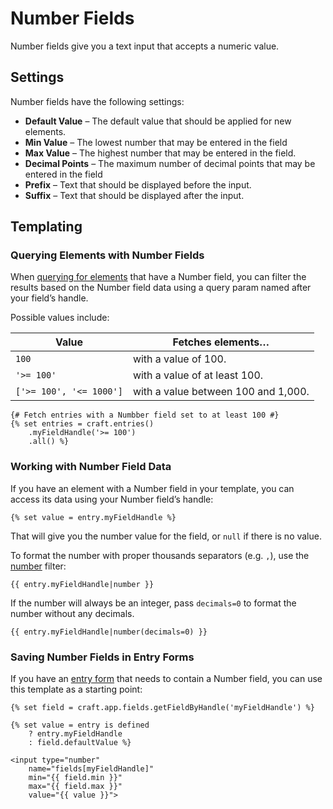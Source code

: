 # Number Fields

Number fields give you a text input that accepts a numeric value.

## Settings

Number fields have the following settings:

* **Default Value** – The default value that should be applied for new elements.
* **Min Value** – The lowest number that may be entered in the field
* **Max Value** – The highest number that may be entered in the field.
* **Decimal Points** – The maximum number of decimal points that may be entered in the field
* **Prefix** – Text that should be displayed before the input.
* **Suffix** – Text that should be displayed after the input.

## Templating

### Querying Elements with Number Fields

When [querying for elements](element-queries.md) that have a Number field, you can filter the results based on the Number field data using a query param named after your field’s handle.

Possible values include:

| Value | Fetches elements…
| - | -
| `100` | with a value of 100.
| `'>= 100'` | with a value of at least 100.
| `['>= 100', '<= 1000']` | with a value between 100 and 1,000.

```twig
{# Fetch entries with a Numbber field set to at least 100 #}
{% set entries = craft.entries()
    .myFieldHandle('>= 100')
    .all() %}
```

### Working with Number Field Data

If you have an element with a Number field in your template, you can access its data using your Number field’s handle:

```twig
{% set value = entry.myFieldHandle %}
```

That will give you the number value for the field, or `null` if there is no value.

To format the number with proper thousands separators (e.g. `,`), use the [number](./dev/filters.md#number) filter:

```twig
{{ entry.myFieldHandle|number }}
```

If the number will always be an integer, pass `decimals=0` to format the number without any decimals.

```twig
{{ entry.myFieldHandle|number(decimals=0) }}
```

### Saving Number Fields in Entry Forms

If you have an [entry form](dev/examples/entry-form.md) that needs to contain a Number field, you can use this template as a starting point:

```twig
{% set field = craft.app.fields.getFieldByHandle('myFieldHandle') %}

{% set value = entry is defined
    ? entry.myFieldHandle
    : field.defaultValue %}

<input type="number"
    name="fields[myFieldHandle]"
    min="{{ field.min }}"
    max="{{ field.max }}"
    value="{{ value }}">
```
